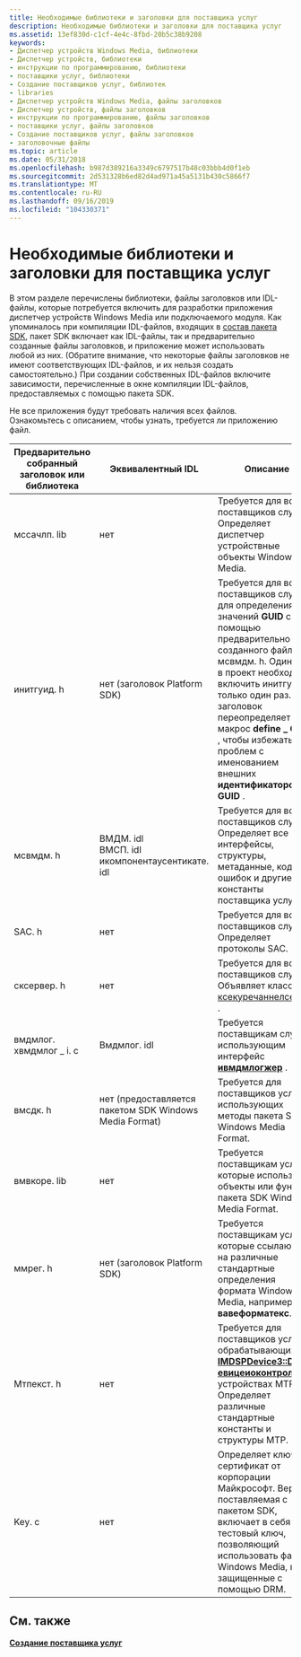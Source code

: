 ```yaml
---
title: Необходимые библиотеки и заголовки для поставщика услуг
description: Необходимые библиотеки и заголовки для поставщика услуг
ms.assetid: 13ef830d-c1cf-4e4c-8fbd-20b5c38b9208
keywords:
- Диспетчер устройств Windows Media, библиотеки
- Диспетчер устройств, библиотеки
- инструкции по программированию, библиотеки
- поставщики услуг, библиотеки
- Создание поставщиков услуг, библиотек
- libraries
- Диспетчер устройств Windows Media, файлы заголовков
- Диспетчер устройств, файлы заголовков
- инструкции по программированию, файлы заголовков
- поставщики услуг, файлы заголовков
- Создание поставщиков услуг, файлы заголовков
- заголовочные файлы
ms.topic: article
ms.date: 05/31/2018
ms.openlocfilehash: b987d389216a3349c6797517b48c03bbb4d0f1eb
ms.sourcegitcommit: 2d531328b6ed82d4ad971a45a5131b430c5866f7
ms.translationtype: MT
ms.contentlocale: ru-RU
ms.lasthandoff: 09/16/2019
ms.locfileid: "104330371"
---
```

# <a name="required-libraries-and-headers-for-a-service-provider"></a>Необходимые библиотеки и заголовки для поставщика услуг

В этом разделе перечислены библиотеки, файлы заголовков или IDL-файлы, которые потребуется включить для разработки приложения диспетчер устройств Windows Media или подключаемого модуля. Как упоминалось при компиляции IDL-файлов, входящих в [состав пакета SDK](compiling-the-idl-files-supplied-with-the-sdk.md), пакет SDK включает как IDL-файлы, так и предварительно созданные файлы заголовков, и приложение может использовать любой из них. (Обратите внимание, что некоторые файлы заголовков не имеют соответствующих IDL-файлов, и их нельзя создать самостоятельно.) При создании собственных IDL-файлов включите зависимости, перечисленные в окне компиляции IDL-файлов, предоставляемых с помощью пакета SDK.

Не все приложения будут требовать наличия всех файлов. Ознакомьтесь с описанием, чтобы узнать, требуется ли приложению файл.



| Предварительно собранный заголовок или библиотека       | Эквивалентный IDL                                                                | Описание                                                                                                                                                                                                                                                    |
|----------------------------------|-------------------------------------------------------------------------------|----------------------------------------------------------------------------------------------------------------------------------------------------------------------------------------------------------------------------------------------------------------|
| мссачлп. lib                     | нет                                                                          | Требуется для всех поставщиков служб. Определяет диспетчер устройствные объекты Windows Media.                                                                                                                                                                               |
| инитгуид. h                       | нет (заголовок Platform SDK)                                                    | Требуется для всех поставщиков служб для определения значений **GUID** с помощью предварительно созданного файла мсвмдм. h. Один раз в проект необходимо включить инитгуид. h только один раз. Этот заголовок переопределяет макрос **define \_ GUID** , чтобы избежать проблем с именованием внешних **идентификаторов GUID** . |
| мсвмдм. h                         | ВМДМ. idl<br/> ВМСП. idl<br/> икомпонентаусентикате. idl<br/> | Требуется для всех поставщиков служб. Определяет все интерфейсы, структуры, метаданные, коды ошибок и другие константы поставщика услуг.                                                                                                                        |
| SAC. h                            | нет                                                                          | Требуется для всех поставщиков служб. Определяет протоколы SAC.                                                                                                                                                                                                      |
| сксервер. h                       | нет                                                                          | Требуется для всех поставщиков служб. Объявляет класс [ксекуречаннелсервер](csecurechannelserver-class.md) .                                                                                                                                                  |
| вмдмлог. хвмдмлог \_ i. c<br/> | Вмдмлог. idl                                                                   | Требуется поставщикам служб, использующим интерфейс [**ивмдмлогжер**](/windows/desktop/api/wmdmlog/nn-wmdmlog-iwmdmlogger) .                                                                                                                                                                       |
| вмсдк. h                          | нет (предоставляется пакетом SDK Windows Media Format)                                   | Требуется для поставщиков услуг, использующих методы пакета SDK Windows Media Format.                                                                                                                                                                                      |
| вмвкоре. lib                      | нет                                                                          | Требуется поставщикам услуг, которые используют объекты или функции пакета SDK Windows Media Format.                                                                                                                                                                          |
| ммрег. h                          | нет (заголовок Platform SDK)                                                    | Требуется поставщикам услуг, которые ссылаются на различные стандартные определения формата Windows Media, например **вавеформатекс**.                                                                                                                                      |
| Мтпекст. h                         | нет                                                                          | Требуется для поставщиков услуг, обрабатывающих [**IMDSPDevice3::D евицеиоконтрол**](/windows/desktop/api/mswmdm/nf-mswmdm-imdspdevice3-deviceiocontrol) на устройствах MTP. Определяет различные стандартные константы и структуры MTP.                                                                        |
| Key. c                            | нет                                                                          | Определяет ключ и сертификат от корпорации Майкрософт. Версия, поставляемая с пакетом SDK, включает в себя тестовый ключ, позволяющий использовать файлы Windows Media, не защищенные с помощью DRM.                                                                                     |



 

## <a name="related-topics"></a>См. также

<dl> <dt>

[**Создание поставщика услуг**](creating-a-service-provider.md)
</dt> </dl>

 

 





